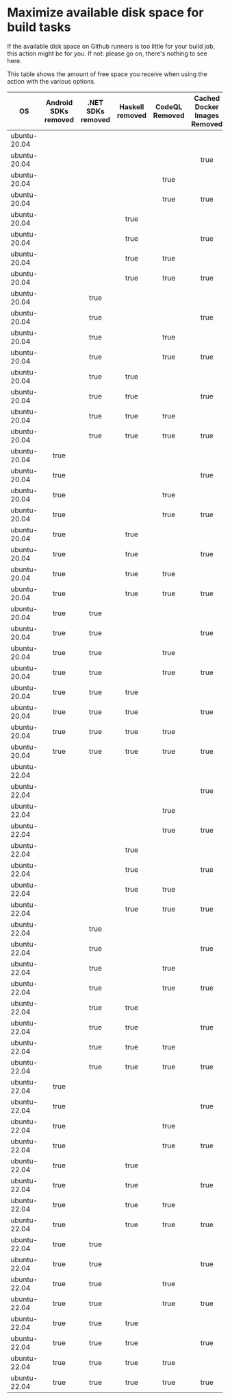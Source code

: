 # Maximize available disk space for build tasks

If the available disk space on Github runners is too little for your build job, this action might be for you.
If not: please go on, there's nothing to see here.

This table shows the amount of free space you receive when using the action with the various options.

OS | Android SDKs removed | .NET SDKs removed | Haskell removed | CodeQL Removed | Cached Docker Images Removed | GB freed | GB free | Elapsed Time (seconds) |
---|:--------------------:|:-----------------:|:---------------:|:--------------:|:----------------------------:|:--------:|:-------:|:----------------------:|
ubuntu-20.04 |  |  |  |  |  | 53 | 76 | 2
ubuntu-20.04 |  |  |  |  | true | 58 | 81 | 41
ubuntu-20.04 |  |  |  | true |  | 57 | 80 | 2
ubuntu-20.04 |  |  |  | true | true | 63 | 86 | 32
ubuntu-20.04 |  |  | true |  |  | 53 | 76 | 2
ubuntu-20.04 |  |  | true |  | true | 58 | 81 | 30
ubuntu-20.04 |  |  | true | true |  | 57 | 80 | 3
ubuntu-20.04 |  |  | true | true | true | 63 | 86 | 28
ubuntu-20.04 |  | true |  |  |  | 55 | 78 | 5
ubuntu-20.04 |  | true |  |  | true | 61 | 84 | 23
ubuntu-20.04 |  | true |  | true |  | 60 | 83 | 4
ubuntu-20.04 |  | true |  | true | true | 65 | 88 | 31
ubuntu-20.04 |  | true | true |  |  | 55 | 78 | 5
ubuntu-20.04 |  | true | true |  | true | 61 | 84 | 10
ubuntu-20.04 |  | true | true | true |  | 60 | 83 | 6
ubuntu-20.04 |  | true | true | true | true | 65 | 88 | 10
ubuntu-20.04 | true |  |  |  |  | 65 | 88 | 53
ubuntu-20.04 | true |  |  |  | true | 70 | 93 | 75
ubuntu-20.04 | true |  |  | true |  | 69 | 92 | 9
ubuntu-20.04 | true |  |  | true | true | 75 | 98 | 46
ubuntu-20.04 | true |  | true |  |  | 65 | 88 | 43
ubuntu-20.04 | true |  | true |  | true | 70 | 93 | 78
ubuntu-20.04 | true |  | true | true |  | 69 | 92 | 11
ubuntu-20.04 | true |  | true | true | true | 75 | 98 | 57
ubuntu-20.04 | true | true |  |  |  | 67 | 90 | 10
ubuntu-20.04 | true | true |  |  | true | 72 | 95 | 64
ubuntu-20.04 | true | true |  | true |  | 72 | 95 | 11
ubuntu-20.04 | true | true |  | true | true | 77 | 100 | 17
ubuntu-20.04 | true | true | true |  |  | 67 | 90 | 10
ubuntu-20.04 | true | true | true |  | true | 72 | 95 | 70
ubuntu-20.04 | true | true | true | true |  | 72 | 95 | 58
ubuntu-20.04 | true | true | true | true | true | 77 | 100 | 103
ubuntu-22.04 |  |  |  |  |  | 52 | 77 | 2
ubuntu-22.04 |  |  |  |  | true | 57 | 82 | 8
ubuntu-22.04 |  |  |  | true |  | 57 | 82 | 4
ubuntu-22.04 |  |  |  | true | true | 62 | 87 | 10
ubuntu-22.04 |  |  | true |  |  | 52 | 77 | 2
ubuntu-22.04 |  |  | true |  | true | 57 | 82 | 19
ubuntu-22.04 |  |  | true | true |  | 57 | 82 | 4
ubuntu-22.04 |  |  | true | true | true | 62 | 87 | 10
ubuntu-22.04 |  | true |  |  |  | 55 | 80 | 4
ubuntu-22.04 |  | true |  |  | true | 60 | 85 | 10
ubuntu-22.04 |  | true |  | true |  | 60 | 85 | 3
ubuntu-22.04 |  | true |  | true | true | 64 | 89 | 12
ubuntu-22.04 |  | true | true |  |  | 55 | 80 | 6
ubuntu-22.04 |  | true | true |  | true | 60 | 85 | 9
ubuntu-22.04 |  | true | true | true |  | 60 | 85 | 4
ubuntu-22.04 |  | true | true | true | true | 64 | 89 | 31
ubuntu-22.04 | true |  |  |  |  | 64 | 89 | 16
ubuntu-22.04 | true |  |  |  | true | 69 | 94 | 25
ubuntu-22.04 | true |  |  | true |  | 69 | 94 | 15
ubuntu-22.04 | true |  |  | true | true | 73 | 98 | 23
ubuntu-22.04 | true |  | true |  |  | 64 | 89 | 13
ubuntu-22.04 | true |  | true |  | true | 69 | 94 | 17
ubuntu-22.04 | true |  | true | true |  | 69 | 94 | 15
ubuntu-22.04 | true |  | true | true | true | 73 | 98 | 20
ubuntu-22.04 | true | true |  |  |  | 67 | 92 | 14
ubuntu-22.04 | true | true |  |  | true | 71 | 96 | 122
ubuntu-22.04 | true | true |  | true |  | 72 | 97 | 16
ubuntu-22.04 | true | true |  | true | true | 76 | 101 | 22
ubuntu-22.04 | true | true | true |  |  | 67 | 92 | 16
ubuntu-22.04 | true | true | true |  | true | 71 | 96 | 20
ubuntu-22.04 | true | true | true | true |  | 72 | 97 | 74
ubuntu-22.04 | true | true | true | true | true | 76 | 101 | 22
